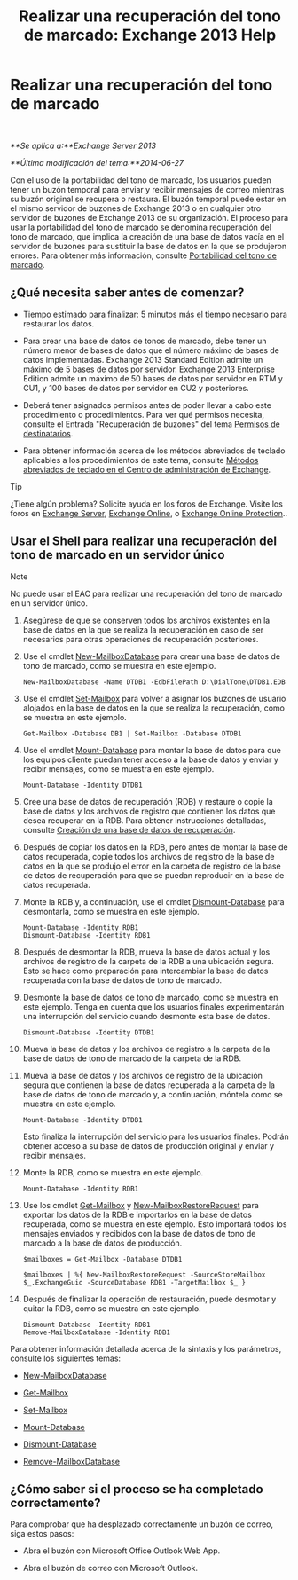 ﻿---
title: 'Realizar una recuperación del tono de marcado: Exchange 2013 Help'
TOCTitle: Realizar una recuperación del tono de marcado
ms:assetid: 158817fa-4b17-4fa9-8341-a86609e6a388
ms:mtpsurl: https://technet.microsoft.com/es-es/library/Dd979810(v=EXCHG.150)
ms:contentKeyID: 51406478
ms.date: 05/22/2018
mtps_version: v=EXCHG.150
ms.translationtype: MT
---

# Realizar una recuperación del tono de marcado

 

_**Se aplica a:**Exchange Server 2013_

_**Última modificación del tema:**2014-06-27_

Con el uso de la portabilidad del tono de marcado, los usuarios pueden tener un buzón temporal para enviar y recibir mensajes de correo mientras su buzón original se recupera o restaura. El buzón temporal puede estar en el mismo servidor de buzones de Exchange 2013 o en cualquier otro servidor de buzones de Exchange 2013 de su organización. El proceso para usar la portabilidad del tono de marcado se denomina recuperación del tono de marcado, que implica la creación de una base de datos vacía en el servidor de buzones para sustituir la base de datos en la que se produjeron errores. Para obtener más información, consulte [Portabilidad del tono de marcado](dial-tone-portability-exchange-2013-help.md).

## ¿Qué necesita saber antes de comenzar?

  - Tiempo estimado para finalizar: 5 minutos más el tiempo necesario para restaurar los datos.

  - Para crear una base de datos de tonos de marcado, debe tener un número menor de bases de datos que el número máximo de bases de datos implementadas. Exchange 2013 Standard Edition admite un máximo de 5 bases de datos por servidor. Exchange 2013 Enterprise Edition admite un máximo de 50 bases de datos por servidor en RTM y CU1, y 100 bases de datos por servidor en CU2 y posteriores.

  - Deberá tener asignados permisos antes de poder llevar a cabo este procedimiento o procedimientos. Para ver qué permisos necesita, consulte el Entrada "Recuperación de buzones" del tema [Permisos de destinatarios](recipients-permissions-exchange-2013-help.md).

  - Para obtener información acerca de los métodos abreviados de teclado aplicables a los procedimientos de este tema, consulte [Métodos abreviados de teclado en el Centro de administración de Exchange](keyboard-shortcuts-in-the-exchange-admin-center-exchange-online-protection-help.md).


> [!TIP]
> ¿Tiene algún problema? Solicite ayuda en los foros de Exchange. Visite los foros en <A href="https://go.microsoft.com/fwlink/p/?linkid=60612">Exchange Server</A>, <A href="https://go.microsoft.com/fwlink/p/?linkid=267542">Exchange Online</A>, o <A href="https://go.microsoft.com/fwlink/p/?linkid=285351">Exchange Online Protection</A>..



## Usar el Shell para realizar una recuperación del tono de marcado en un servidor único


> [!NOTE]
> No puede usar el EAC para realizar una recuperación del tono de marcado en un servidor único.



1.  Asegúrese de que se conserven todos los archivos existentes en la base de datos en la que se realiza la recuperación en caso de ser necesarios para otras operaciones de recuperación posteriores.

2.  Use el cmdlet [New-MailboxDatabase](https://technet.microsoft.com/es-es/library/aa997976\(v=exchg.150\)) para crear una base de datos de tono de marcado, como se muestra en este ejemplo.
    
        New-MailboxDatabase -Name DTDB1 -EdbFilePath D:\DialTone\DTDB1.EDB

3.  Use el cmdlet [Set-Mailbox](https://technet.microsoft.com/es-es/library/bb123981\(v=exchg.150\)) para volver a asignar los buzones de usuario alojados en la base de datos en la que se realiza la recuperación, como se muestra en este ejemplo.
    
        Get-Mailbox -Database DB1 | Set-Mailbox -Database DTDB1

4.  Use el cmdlet [Mount-Database](https://technet.microsoft.com/es-es/library/aa998871\(v=exchg.150\)) para montar la base de datos para que los equipos cliente puedan tener acceso a la base de datos y enviar y recibir mensajes, como se muestra en este ejemplo.
    
        Mount-Database -Identity DTDB1

5.  Cree una base de datos de recuperación (RDB) y restaure o copie la base de datos y los archivos de registro que contienen los datos que desea recuperar en la RDB. Para obtener instrucciones detalladas, consulte [Creación de una base de datos de recuperación](create-a-recovery-database-exchange-2013-help.md).

6.  Después de copiar los datos en la RDB, pero antes de montar la base de datos recuperada, copie todos los archivos de registro de la base de datos en la que se produjo el error en la carpeta de registro de la base de datos de recuperación para que se puedan reproducir en la base de datos recuperada.

7.  Monte la RDB y, a continuación, use el cmdlet [Dismount-Database](https://technet.microsoft.com/es-es/library/bb124936\(v=exchg.150\)) para desmontarla, como se muestra en este ejemplo.
    
        Mount-Database -Identity RDB1
        Dismount-Database -Identity RDB1

8.  Después de desmontar la RDB, mueva la base de datos actual y los archivos de registro de la carpeta de la RDB a una ubicación segura. Esto se hace como preparación para intercambiar la base de datos recuperada con la base de datos de tono de marcado.

9.  Desmonte la base de datos de tono de marcado, como se muestra en este ejemplo. Tenga en cuenta que los usuarios finales experimentarán una interrupción del servicio cuando desmonte esta base de datos.
    
        Dismount-Database -Identity DTDB1

10. Mueva la base de datos y los archivos de registro a la carpeta de la base de datos de tono de marcado de la carpeta de la RDB.

11. Mueva la base de datos y los archivos de registro de la ubicación segura que contienen la base de datos recuperada a la carpeta de la base de datos de tono de marcado y, a continuación, móntela como se muestra en este ejemplo.
    
        Mount-Database -Identity DTDB1
    
    Esto finaliza la interrupción del servicio para los usuarios finales. Podrán obtener acceso a su base de datos de producción original y enviar y recibir mensajes.

12. Monte la RDB, como se muestra en este ejemplo.
    
        Mount-Database -Identity RDB1

13. Use los cmdlet [Get-Mailbox](https://technet.microsoft.com/es-es/library/bb123685\(v=exchg.150\)) y [New-MailboxRestoreRequest](https://technet.microsoft.com/es-es/library/ff829875\(v=exchg.150\)) para exportar los datos de la RDB e importarlos en la base de datos recuperada, como se muestra en este ejemplo. Esto importará todos los mensajes enviados y recibidos con la base de datos de tono de marcado a la base de datos de producción.
    
        $mailboxes = Get-Mailbox -Database DTDB1
    
        $mailboxes | %{ New-MailboxRestoreRequest -SourceStoreMailbox $_.ExchangeGuid -SourceDatabase RDB1 -TargetMailbox $_ }

14. Después de finalizar la operación de restauración, puede desmotar y quitar la RDB, como se muestra en este ejemplo.
    
        Dismount-Database -Identity RDB1
        Remove-MailboxDatabase -Identity RDB1

Para obtener información detallada acerca de la sintaxis y los parámetros, consulte los siguientes temas:

  - [New-MailboxDatabase](https://technet.microsoft.com/es-es/library/aa997976\(v=exchg.150\))

  - [Get-Mailbox](https://technet.microsoft.com/es-es/library/bb123685\(v=exchg.150\))

  - [Set-Mailbox](https://technet.microsoft.com/es-es/library/bb123981\(v=exchg.150\))

  - [Mount-Database](https://technet.microsoft.com/es-es/library/aa998871\(v=exchg.150\))

  - [Dismount-Database](https://technet.microsoft.com/es-es/library/bb124936\(v=exchg.150\))

  - [Remove-MailboxDatabase](https://technet.microsoft.com/es-es/library/aa997931\(v=exchg.150\))

## ¿Cómo saber si el proceso se ha completado correctamente?

Para comprobar que ha desplazado correctamente un buzón de correo, siga estos pasos:

  - Abra el buzón con Microsoft Office Outlook Web App.

  - Abra el buzón de correo con Microsoft Outlook.

